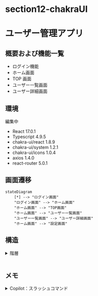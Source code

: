 # section12-chakraUI

# ユーザー管理アプリ

## 概要および機能一覧

- ログイン機能
- ホーム画面
- TOP 画面
- ユーザー一覧画面
- ユーザー詳細画面

## 環境

編集中

- React 17.0.1
- Typescript 4.9.5
- chakra-ui/react 1.8.9
- chakra-ui/system 1.2.1
- chakra-ui/icons 1.0.4
- axios 1.4.0
- react-router 5.0.1
  &thinsp;&nbsp;

## 画面遷移

```mermaid
stateDiagram
    [*] --> "ログイン画面"
    "ログイン画面" --> "ホーム画面"
    "ホーム画面" --> "TOP画面"
    "ホーム画面" --> "ユーザー一覧画面"
    "ユーザー一覧画面" --> "ユーザー詳細画面"
    "ホーム画面" --> "設定画面"
```

## 構造

<details><summary>階層</summary>

```TypeScript
.
├── README.md
├── public
│   ├── favicon.ico
│   ├── index.html
│   ├── logo512.png
│   ├── manifest.json
│   ├── robots.txt
│   └── logo192.png
├── .gitignore
├── package-lock.json
├── package.json
├── tsconfig.json
└── src
    ├── index.tsx
    ├── App.tsx
    ├── types
    │   └── user.ts
    ├── providers
    │   └── LoginUserProvider.tsx
    ├── App.css
    ├── index.css
    ├── img
    │   └── dog01.jpg
    ├── components
    │   ├── molecules
    │   │   └── MenuDrawer.tsx
    │   ├── atoms
    │   │   ├── button
    │   │   │   ├── PrimaryButton.tsx
    │   │   │   └── MenuIconButton.tsx
    │   ├── templates
    │   │   └── HeaderLayout.tsx
    │   └── pages
    │       ├── Page404.tsx
    │       ├── Login.tsx
    │       ├── Home.tsx
    │       ├── UserManagement.tsx
    │       └── Setting.tsx
    ├── organisms
    │   ├── layout
    │   │   └── Header.tsx
    │   └── user
    │       ├── UserCard.tsx
    │       └── UserDetailModal.tsx
    ├── theme
    │   └── theme.ts
    ├── hooks
    │   ├── useLoginUser.ts
    │   ├── useSelectUser.ts
    │   ├── useAllUsers.ts
    │   ├── useMessage.ts
    │   └── useAuth.ts
    ├── react-app-env.d.ts
    └── router
        ├── Router.tsx
        └── HomeRoutes.tsx
```

</details>
&thinsp;&nbsp;

## メモ

<details><summary>Copilot：スラッシュコマンド</summary>

- /explain : 選択したコードがどのように機能するかを段階的に説明。
- /fix : 選択したコードのバグの修正を提案。
- /help : GitHub Copilot に関する一般的なヘルプを出力。
- /tests : 選択したコードの単体テストを生成。
- /vscode : VSCode のコマンドと設定に関する質問。
- /clear : セッションをクリア。

</details>
